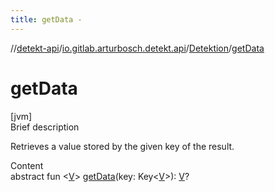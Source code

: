 ```yaml
---
title: getData -
---
```

//[detekt-api](../../index.md)/[io.gitlab.arturbosch.detekt.api](../index.md)/[Detektion](index.md)/[getData](get-data.md)



# getData  
[jvm]  
Brief description  


Retrieves a value stored by the given key of the result.

  
Content  
abstract fun <[V](get-data.md)> [getData](get-data.md)(key: Key<[V](get-data.md)>): [V](get-data.md)?  



